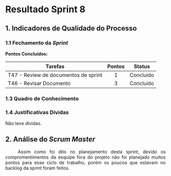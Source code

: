 # Resultado Sprint 8

## 1. Indicadores de Qualidade do Processo

### 1.1 Fechamento da _Sprint_

**Pontos Concluídos:**

|Tarefas|Pontos|Status|
|--|:--:|:--:|
|T47 - Review de documentos de sprint |1|Concluído|
|T46 - Revisar Documento |3|Concluído|

### 1.3 Quadro de Conhecimento

<!-- ![Quadro de conhecimento](../../images/con_sprint6.png) -->

### 1.4 Justificativas Dívidas

Não teve dívidas.

## 2. Análise do _Scrum Master_

<p style="text-align:justify">&emsp;&emsp; Assim como foi dito no planejamento desta sprint, devido os compromentimentos da esquipe fora do projeto não foi planejado muitos pontos para esse ciclo de trabalho, porém os poucos que estavam no backlog da sprint foram feitos.</p>

